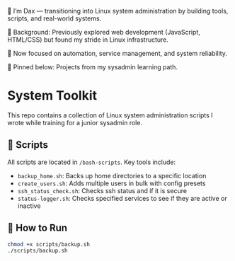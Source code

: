 👋 I’m Dax — transitioning into Linux system administration by building tools, scripts, and real-world systems.

🧠 Background: Previously explored web development (JavaScript, HTML/CSS) but found my stride in Linux infrastructure.

🔧 Now focused on automation, service management, and system reliability.

📁 Pinned below: Projects from my sysadmin learning path.

# System Toolkit

This repo contains a collection of Linux system administration scripts I wrote while training for a junior sysadmin role.

## 🔧 Scripts

All scripts are located in `/bash-scripts`. Key tools include:

- `backup_home.sh`: Backs up home directories to a specific location
- `create_users.sh`: Adds multiple users in bulk with config presets
- `ssh_status_check.sh`: Checks ssh status and if it is secure
- `status-logger.sh`: Checks specified services to see if they are active or inactive

## 🧪 How to Run

```bash
chmod +x scripts/backup.sh
./scripts/backup.sh
